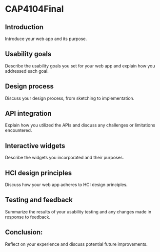# CAP4104Final


## Introduction
Introduce your web app and its purpose.

## Usability goals
Describe the usability goals you set for your web app and explain how you addressed each goal.

## Design process
Discuss your design process, from sketching to implementation.

## API integration
Explain how you utilized the APIs and discuss any challenges or limitations encountered.

## Interactive widgets
Describe the widgets you incorporated and their purposes.

## HCI design principles
Discuss how your web app adheres to HCI design principles.

## Testing and feedback
Summarize the results of your usability testing and any changes made in response to feedback.

## Conclusion: 
Reflect on your experience and discuss potential future improvements.
